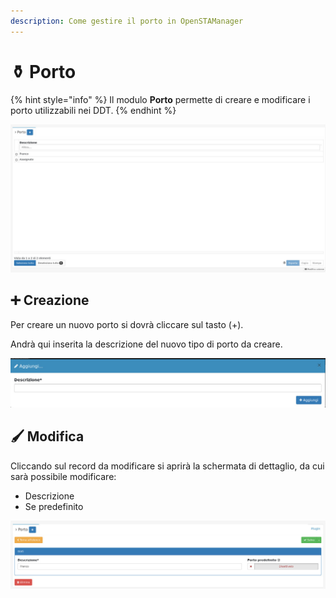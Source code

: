 ```yaml
---
description: Come gestire il porto in OpenSTAManager
---
```


# ⚱ Porto

{% hint style="info" %}
Il modulo **Porto** permette di creare e modificare i porto utilizzabili nei DDT.
{% endhint %}

![](<../../../../.gitbook/assets/image (623).png>)

## ➕ Creazione

Per creare un nuovo porto si dovrà cliccare sul tasto (+).

Andrà qui inserita la descrizione del nuovo tipo di porto da creare.

![](<../../../../.gitbook/assets/image (651).png>)

## 🖌️ Modifica

Cliccando sul record da modificare si aprirà la schermata di dettaglio, da cui sarà possibile modificare:

* Descrizione
* Se predefinito

![](<../../../../.gitbook/assets/image (201).png>)
